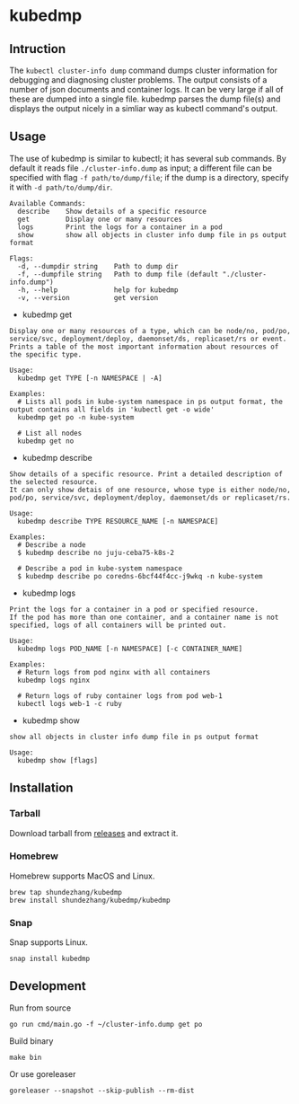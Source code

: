 # kubedmp
## Intruction
The `kubectl cluster-info dump` command dumps cluster information for debugging and diagnosing cluster problems.
The output consists of a number of json documents and container logs. It can be very large if all of these are dumped into a single file.
kubedmp parses the dump file(s) and displays the output nicely in a simliar way as kubectl command's output.

## Usage

The use of kubedmp is similar to kubectl; it has several sub commands. By default it reads file `./cluster-info.dump` as input; a different file can be specified with flag `-f path/to/dump/file`; if the dump is a directory, specify it with `-d path/to/dump/dir`.

```
Available Commands:
  describe    Show details of a specific resource
  get         Display one or many resources
  logs        Print the logs for a container in a pod
  show        show all objects in cluster info dump file in ps output format

Flags:
  -d, --dumpdir string    Path to dump dir
  -f, --dumpfile string   Path to dump file (default "./cluster-info.dump")
  -h, --help              help for kubedmp
  -v, --version           get version
```

* kubedmp get
```
Display one or many resources of a type, which can be node/no, pod/po, service/svc, deployment/deploy, daemonset/ds, replicaset/rs or event. 
Prints a table of the most important information about resources of the specific type.

Usage:
  kubedmp get TYPE [-n NAMESPACE | -A]

Examples:
  # Lists all pods in kube-system namespace in ps output format, the output contains all fields in 'kubectl get -o wide'
  kubedmp get po -n kube-system
  
  # List all nodes
  kubedmp get no
```
* kubedmp describe
```
Show details of a specific resource. Print a detailed description of the selected resource.
It can only show detais of one resource, whose type is either node/no, pod/po, service/svc, deployment/deploy, daemonset/ds or replicaset/rs.

Usage:
  kubedmp describe TYPE RESOURCE_NAME [-n NAMESPACE]

Examples:
  # Describe a node
  $ kubedmp describe no juju-ceba75-k8s-2
  
  # Describe a pod in kube-system namespace
  $ kubedmp describe po coredns-6bcf44f4cc-j9wkq -n kube-system
```
* kubedmp logs
```
Print the logs for a container in a pod or specified resource.
If the pod has more than one container, and a container name is not specified, logs of all containers will be printed out.

Usage:
  kubedmp logs POD_NAME [-n NAMESPACE] [-c CONTAINER_NAME]

Examples:
  # Return logs from pod nginx with all containers
  kubedmp logs nginx
  
  # Return logs of ruby container logs from pod web-1
  kubectl logs web-1 -c ruby
```
* kubedmp show
```
show all objects in cluster info dump file in ps output format

Usage:
  kubedmp show [flags]
```
## Installation

### Tarball
Download tarball from [releases](https://github.com/shundezhang/kubedmp/releases) and extract it.

### Homebrew
Homebrew supports MacOS and Linux.
```
brew tap shundezhang/kubedmp
brew install shundezhang/kubedmp/kubedmp
```
### Snap
Snap supports Linux.
```
snap install kubedmp
```

## Development

Run from source
```
go run cmd/main.go -f ~/cluster-info.dump get po
```

Build binary
```
make bin
```
Or use goreleaser
```
goreleaser --snapshot --skip-publish --rm-dist
```